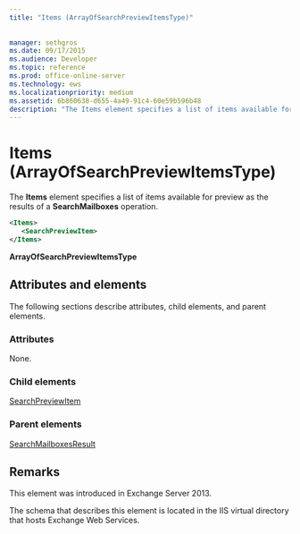 ```yaml
---
title: "Items (ArrayOfSearchPreviewItemsType)"
 
 
manager: sethgros
ms.date: 09/17/2015
ms.audience: Developer
ms.topic: reference
ms.prod: office-online-server
ms.technology: ews
ms.localizationpriority: medium
ms.assetid: 6b860638-d655-4a49-91c4-60e59b596b48
description: "The Items element specifies a list of items available for preview as the results of a SearchMailboxes operation."
---
```


# Items (ArrayOfSearchPreviewItemsType)

The **Items** element specifies a list of items available for preview as the results of a **SearchMailboxes** operation. 
  
```XML
<Items>
   <SearchPreviewItem>
</Items>
```

 **ArrayOfSearchPreviewItemsType**
## Attributes and elements

The following sections describe attributes, child elements, and parent elements.
  
### Attributes

None.
  
### Child elements

[SearchPreviewItem](searchpreviewitem.md)
  
### Parent elements

[SearchMailboxesResult](searchmailboxesresult.md)
  
## Remarks

This element was introduced in Exchange Server 2013.
  
The schema that describes this element is located in the IIS virtual directory that hosts Exchange Web Services.
  

